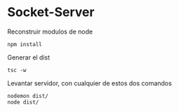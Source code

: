 

# Socket-Server


Reconstruir modulos de node
```
npm install 
```

Generar el dist
```
tsc -w
```
Levantar servidor, con cualquier de estos dos comandos
```
nodemon dist/
node dist/
```